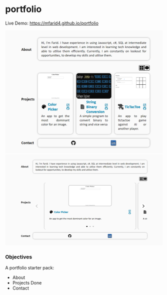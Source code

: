 # portfolio

Live Demo:
https://mfarid4.github.io/portfolio

![Project Screenshot](./images/portfolioBase.png "Portfolio Grid")
![Project Screenshot](./images/portfolioBaseCarousel.png "Portfolio Carousel")

### Objectives

A portfolio starter pack:
- About
- Projects Done
- Contact